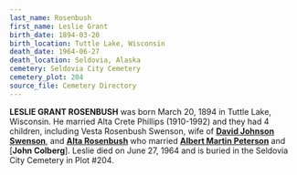 ```yaml
---
last_name: Rosenbush
first_name: Leslie Grant
birth_date: 1894-03-20
birth_location: Tuttle Lake, Wisconsin
death_date: 1964-06-27
death_location: Seldovia, Alaska
cemetery: Seldovia City Cemetery
cemetery_plot: 204
source_file: Cemetery Directory
---
```

**LESLIE GRANT ROSENBUSH** was born March 20, 1894 in Tuttle Lake, Wisconsin.  He married Alta Crete Phillips (1910-1992) and they had 4 children, including Vesta Rosenbush Swenson, wife of [**David Johnson Swenson**](./Swenson_David.md), and [**Alta Rosenbush**](Colberg_Alta_Rosenbush) who married [**Albert Martin Peterson**](./) and [**John Colberg**]. Leslie died on June 27, 1964 and is buried in the Seldovia City Cemetery in Plot #204.  